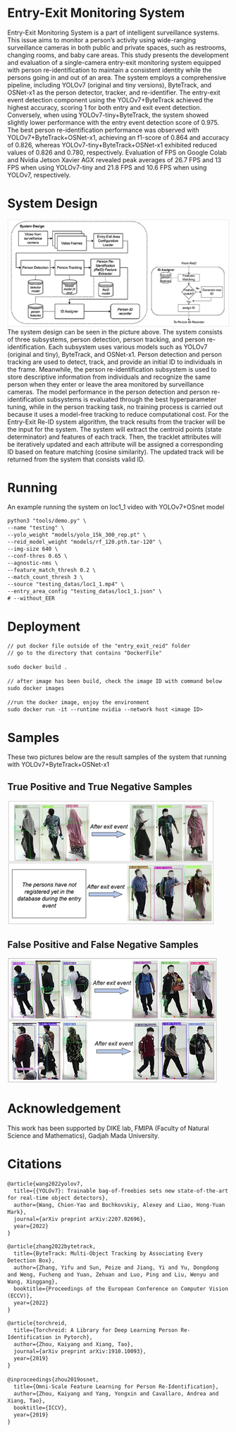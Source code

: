 <!-- This content will not appear in the rendered Markdown -->
# Entry-Exit Monitoring System
Entry-Exit Monitoring System is a part of intelligent surveillance systems. This issue aims to monitor a person’s activity using wide-ranging surveillance cameras in both public and private spaces, such as restrooms, changing rooms, and baby care areas. This study presents the development and evaluation of a single-camera entry-exit monitoring system equipped with person re-identification to maintain a consistent identity while the persons going in and out of an area. The system employs a comprehensive pipeline, including YOLOv7 (original and tiny versions), ByteTrack, and OSNet-x1 as the person detector, tracker, and re-identifier.
The entry-exit event detection component using the YOLOv7+ByteTrack achieved the highest accuracy, scoring 1 for both entry and exit event detection. Conversely, when using YOLOv7-tiny+ByteTrack, the system showed slightly lower performance with the entry event detection score of 0.975. The best person re-identification performance was observed with YOLOv7+ByteTrack+OSNet-x1, achieving an f1-score of 0.864 and accuracy of 0.826, whereas YOLOv7-tiny+ByteTrack+OSNet-x1 exhibited reduced values of 0.826 and 0.780, respectively. Evaluation of FPS on Google Colab and Nvidia Jetson Xavier AGX revealed peak averages of 26.7 FPS and 13 FPS when using YOLOv7-tiny and 21.8 FPS and 10.6 FPS when using YOLOv7, respectively.

# System Design

<picture>
  <source media="(prefers-color-scheme: dark)"> 
  <img alt="system diagram" src="assets/images/System_Diagram.png">
</picture>
The system design can be seen in the picture above. The system consists of three subsystems, person detection, person tracking, and person re-identification. Each subsystem uses various models such as YOLOv7 (original and tiny), ByteTrack, and OSNet-x1. Person detection and person tracking are used to detect, track, and provide an initial ID to individuals in the frame. Meanwhile, the person re-identification subsystem is used to store descriptive information from individuals and recognize the same person when they enter or leave the area monitored by surveillance cameras. The model performance in the person detection and person re-identification subsystems is evaluated through the best hyperparameter tuning, while in the person tracking task, no training process is carried out because it uses a model-free tracking to reduce computational cost. For the Entry-Exit Re-ID system algorithm, the track results from the tracker will be the input for the system. The system will extract the centroid points (state determinator) and features of each track. Then, the tracklet attributes will be iteratively updated and each attribute will be assigned a corresponding ID based on feature matching (cosine similarity). The updated track will be returned from the system that consists valid ID.

# Running
An example running the system on loc1_1 video with YOLOv7+OSnet model
```
python3 "tools/demo.py" \
--name "testing" \
--yolo_weight "models/yolo_15k_300_rep.pt" \
--reid_model_weight "models/rf_120.pth.tar-120" \
--img-size 640 \
--conf-thres 0.65 \
--agnostic-nms \
--feature_match_thresh 0.2 \
--match_count_thresh 3 \
--source "testing_datas/loc1_1.mp4" \
--entry_area_config "testing_datas/loc1_1.json" \
# --without_EER
```

# Deployment
```
// put docker file outside of the "entry_exit_reid" folder
// go to the directory that contains "DockerFile"

sudo docker build .

// after image has been build, check the image ID with command below
sudo docker images

//run the docker image, enjoy the environment
sudo docker run -it --runtime nvidia --network host <image ID>
```


# Samples
These two pictures below are the result samples of the system that running with YOLOv7+ByteTrack+OSNet-x1
## True Positive and True Negative Samples
<picture>
  <source media="(prefers-color-scheme: dark)"> 
  <img alt="system diagram" src="assets/images/Results_TP_TN.png">
</picture>

## False Positive and False Negative Samples

<picture>
  <source media="(prefers-color-scheme: dark)"> 
  <img alt="system diagram" src="assets/images/Results_FP_FN.png">
</picture>

# Acknowledgement
This work has been supported by DIKE lab, FMIPA (Faculty of Natural Science and Mathematics), Gadjah Mada University.

# Citations

```
@article{wang2022yolov7,
  title={{YOLOv7}: Trainable bag-of-freebies sets new state-of-the-art for real-time object detectors},
  author={Wang, Chien-Yao and Bochkovskiy, Alexey and Liao, Hong-Yuan Mark},
  journal={arXiv preprint arXiv:2207.02696},
  year={2022}
}
```
```
@article{zhang2022bytetrack,
  title={ByteTrack: Multi-Object Tracking by Associating Every Detection Box},
  author={Zhang, Yifu and Sun, Peize and Jiang, Yi and Yu, Dongdong and Weng, Fucheng and Yuan, Zehuan and Luo, Ping and Liu, Wenyu and Wang, Xinggang},
  booktitle={Proceedings of the European Conference on Computer Vision (ECCV)},
  year={2022}
}
```
```
@article{torchreid,
  title={Torchreid: A Library for Deep Learning Person Re-Identification in Pytorch},
  author={Zhou, Kaiyang and Xiang, Tao},
  journal={arXiv preprint arXiv:1910.10093},
  year={2019}
}

@inproceedings{zhou2019osnet,
  title={Omni-Scale Feature Learning for Person Re-Identification},
  author={Zhou, Kaiyang and Yang, Yongxin and Cavallaro, Andrea and Xiang, Tao},
  booktitle={ICCV},
  year={2019}
}
```
